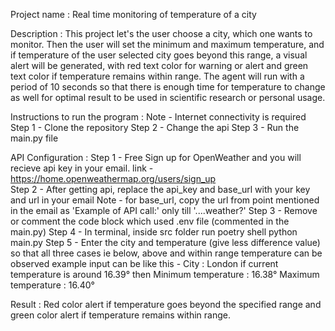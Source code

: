 Project name : Real time monitoring of temperature of a city

Description :
This project let's the user choose a city, which one wants to monitor. Then the user will set the minimum and maximum temperature, and if temperature of the user selected city goes beyond this range, a visual alert will be generated, with red text color for warning or alert and green text color if temperature remains within range. The agent will run with a period of 10 seconds so that there is enough time for temperature to change as well for optimal result to be used in scientific research or personal usage.

Instructions to run the program :
Note - Internet connectivity is required
Step 1 - Clone the repository
Step 2 - Change the api
Step 3 - Run the main.py file

API Configuration :
Step 1 - Free Sign up for OpenWeather and you will recieve api key in your email. link - https://home.openweathermap.org/users/sign_up  
Step 2 - After getting api, replace the api_key and base_url with your key and url in your email
         Note - for base_url, copy the url from point mentioned in the email as 'Example of API call:' only till '....weather?'
Step 3 - Remove or comment the code block which used .env file (commented in the main.py)
Step 4 - In terminal, inside src folder run 
            poetry shell
            python main.py
Step 5 - Enter the city and temperature (give less difference value) so that all three cases ie below, above and within range temperature can be observed
            example input can be like this -
            City : London
            if current temperature is around 16.39° then
            Minimum temperature : 16.38°
            Maximum temperature : 16.40°
            
Result : Red color alert if temperature goes beyond the specified range and green color alert if temperature remains within range.            
    



